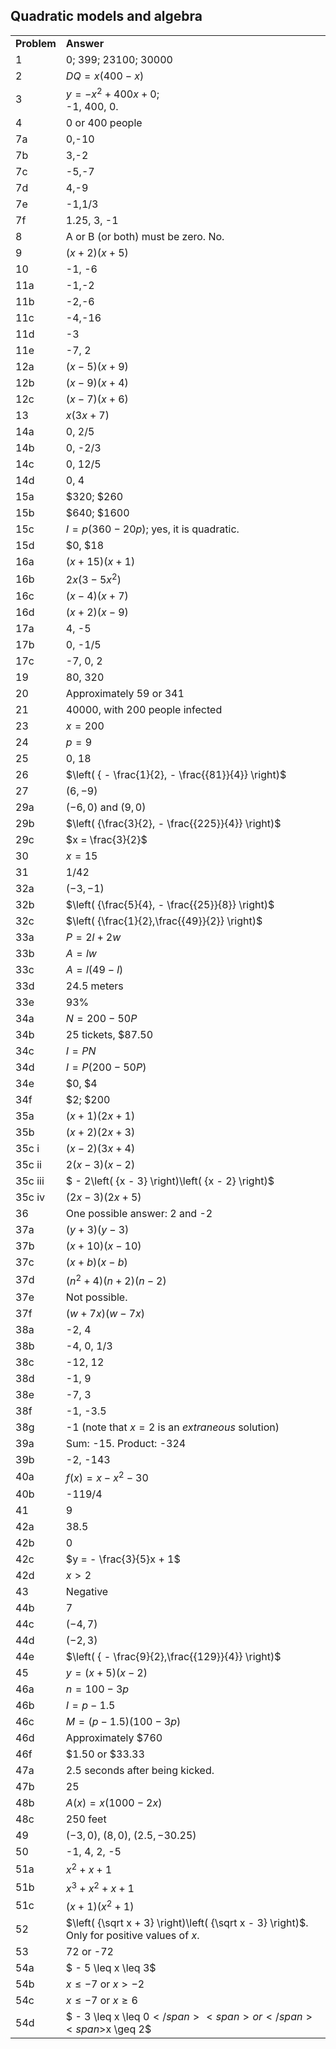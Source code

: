 
## Quadratic models and algebra


|||
|-------|------|
|**Problem**|<span class="char-style-override-1">**Answer**</span>|
|1|<span>0; 399; 23100; 30000</span>|
|2|<span><span>$DQ = x(400 - x)$</span></span>|
|3|<span><span>$y = - {x^2} + 400x + 0$</span></span><span>; <br>-1, 400, 0.</span>|
|4|<span>0 or 400 people</span>|
|7a|<span>0,-10</span>|
|7b|<span>3,-2</span>|
|7c|<span>-5,-7</span>|
|7d|<span>4,-9</span>|
|7e|<span>-1,1/3</span>|
|7f|<span>1.25, 3, -1</span>|
|8|<span>A or B (or both) must be zero. No.</span>|
|9|<span>$(x+2)(x+5)$</span>|
|10|<span>-1, -6</span>|
|11a|<span>-1,-2</span>|
|11b|<span>-2,-6</span>|
|11c|<span>-4,-16</span>|
|11d|<span>-3</span>|
|11e|<span>-7, 2</span>|
|12a|<span><span>$\left( {x - 5} \right)\left( {x + 9} \right)$</span></span>|
|12b|<span><span>$\left( {x - 9} \right)\left( {x + 4} \right)$</span></span>|
|12c|$(x-7)(x+6)$|
|13|<span><span>$x\left( {3x + 7} \right)$</span></span>|
|14a|<span>0, 2/5</span>|
|14b|<span>0, -2/3</span>|
|14c|<span>0, 12/5</span>|
|14d|<span>0, 4</span>|
|15a|<span>\$320; \$260</span>|
|15b|<span>\$640; \$1600</span>|
|15c|<span><span>$I = p\left( {360 - 20p} \right)$</span></span><span>; yes, it is quadratic.</span>|
|15d|<span>\$0, \$18</span>|
|16a|<span><span>$\left( {x + 15} \right)\left( {x + 1} \right)$</span></span>|
|16b|<span><span>$2x\left( {3 - 5{x^2}} \right)$</span></span>|
|16c|<span><span>$\left( {x - 4} \right)\left( {x + 7} \right)$</span></span>|
|16d|<span><span>$\left( {x + 2} \right)\left( {x - 9} \right)$</span></span>|
|17a|<span>4, -5</span>|
|17b|0, -1/5|
|17c|-7, 0, 2|
|19|80, 320|
|20|Approximately 59 or 341|
|21|40000, with 200 people infected|
|23|<span>$x = 200$</span>|
|24|<span>$p = 9$</span>|
|25|0, 18|
|26|<span>$\left( { - \frac{1}{2}, - \frac{{81}}{4}} \right)$</span>|
|27|<span>$\left( {6, - 9} \right)$</span>|
|29a|<span>$\left( { - 6,0} \right)$</span> <span>and </span><span>$\left( {9,0} \right)$</span>|
|29b|<span>$\left( {\frac{3}{2}, - \frac{{225}}{4}} \right)$</span>|
|29c|<span>$x = \frac{3}{2}$</span>|
|30|<span>$x = 15$</span>|
|31|1/42|
|32a|<span>$\left( { - 3, - 1} \right)$</span>|
|32b|<span>$\left( {\frac{5}{4}, - \frac{{25}}{8}} \right)$</span>|
|32c|<span>$\left( {\frac{1}{2},\frac{{49}}{2}} \right)$</span>|
|33a|<span>$P = 2l + 2w$</span>|
|33b|<span>$A = lw$</span>|
|33c|<span>$A = l\left( {49 - l} \right)$</span>|
|33d|24.5 meters|
|33e|93%|
|34a|<span>$N = 200 - 50P$</span>|
|34b|25 tickets, \$87.50|
|34c|<span>$I = PN$</span>|
|34d|<span>$I = P\left( {200 - 50P} \right)$</span>|
|34e|\$0, \$4|
|34f|\$2; \$200|
|35a|<span>$\left( {x + 1} \right)\left( {2x + 1} \right)$</span>|
|35b|<span>$\left( {x + 2} \right)\left( {2x + 3} \right)$</span>|
|35c i|<span>$\left( {x - 2} \right)\left( {3x + 4} \right)$</span>|
|35c ii|<span>$2\left( {x - 3} \right)\left( {x - 2} \right)$</span>|
|35c iii|<span>$ - 2\left( {x - 3} \right)\left( {x - 2} \right)$</span>|
|35c iv|<span>$\left( {2x - 3} \right)\left( {2x + 5} \right)$</span>|
|36|One possible answer: 2 and -2|
|37a|<span>$\left( {y + 3} \right)\left( {y - 3} \right)$</span>|
|37b|<span>$\left( {x + 10} \right)\left( {x - 10} \right)$</span>|
|37c|<span>$\left( {x + b} \right)\left( {x - b} \right)$</span>|
|37d|<span>$\left( {{n^2} + 4} \right)\left( {n + 2} \right)\left( {n - 2} \right)$</span>|
|37e|Not possible.|
|37f|<span>$\left( {w + 7x} \right)\left( {w - 7x} \right)$</span>|
|38a|-2, 4|
|38b|-4, 0, 1/3|
|38c|-12, 12|
|38d|-1, 9|
|38e|-7, 3|
|38f|-1, -3.5|
|38g|-1 (note that $x=2$ is an <em>extraneous</em> solution)|
|39a|Sum: -15. Product: -324|
|39b|-2, -143|
|40a|<span>$f\left( x \right) = x - {x^2} - 30$</span>|
|40b|-119/4|
|41|9|
|42a|38.5|
|42b|0|
|42c|<span>$y = - \frac{3}{5}x + 1$</span>|
|42d|<span>$x > 2$</span>|
|43|Negative|
|44b|7|
|44c|$(-4,7)$|
|44d|<span>$\left( { - 2,3} \right)$</span>|
|44e|<span>$\left( { - \frac{9}{2},\frac{{129}}{4}} \right)$</span>|
|45|<span>$y = \left( {x + 5} \right)\left( {x - 2} \right)$</span>|
|46a|<span>$n = 100 - 3p$</span>|
|46b|<span>$I = p - 1.5$</span>|
|46c|<span>$M = \left( {p - 1.5} \right)\left( {100 - 3p} \right)$</span>|
|46d|Approximately \$760|
|46f|\$1.50 or \$33.33|
|47a|2.5 seconds after being kicked.|
|47b|25|
|48b|<span>$A\left( x \right) = x\left( {1000 - 2x} \right)$</span>|
|48c|250 feet|
|49|<span>$\left( { - 3,0} \right)$</span><span>, </span><span>$\left( {8,0} \right)$</span><span>, </span><span>$\left( {2.5, - 30.25} \right)$</span>|
|50|-1, 4, 2, -5|
|51a|<span><span>${x^2} + x + 1$</span></span>|
|51b|<span><span>${x^3} + {x^2} + x + 1$</span></span>|
|51c|<span>$\left( {x + 1} \right)\left( {{x^2} + 1} \right)$</span>|
|52|<span><span>$\left( {\sqrt x + 3} \right)\left( {\sqrt x - 3} \right)$</span></span><span>. Only for positive values of </span>$x$<span>.</span>|
|53|72 or -72|
|54a|<span>$ - 5 \leq x \leq 3$</span>|
|54b|<span>$x \leq - 7$</span> <span>or</span> <span>$x > - 2$</span>|
|54c|<span>$x \leq - 7$</span> <span>or</span> <span>$x \geq 6$</span>|
|54d|<span>$ - 3 \leq x \leq 0$</span><span> or </span><span>$x \geq 2$</span>|
